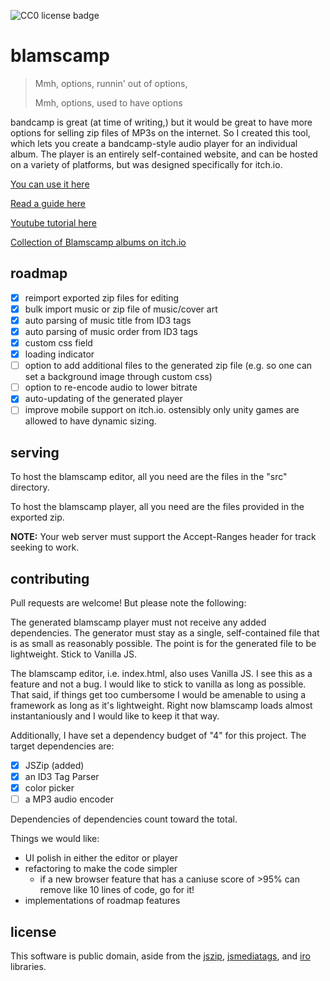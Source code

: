 ![CC0 license badge](https://licensebuttons.net/p/zero/1.0/88x31.png)

# blamscamp

> Mmh, options, runnin' out of options,
>
> Mmh, options, used to have options

bandcamp is great (at time of writing,) but it would be great to have more options for selling zip files of MP3s on the internet. So I created this tool, which lets you create a bandcamp-style audio player for an individual album. The player is an entirely self-contained website, and can be hosted on a variety of platforms, but was designed specifically for itch.io.

[You can use it here](https://suricrasia.online/blamscamp/)

[Read a guide here](GUIDE.md)

[Youtube tutorial here](https://www.youtube.com/watch?v=fE6G0zSec1E)

[Collection of Blamscamp albums on itch.io](https://itch.io/c/2306643/blamscamp-albums)

## roadmap

- [x] reimport exported zip files for editing
- [x] bulk import music or zip file of music/cover art
- [x] auto parsing of music title from ID3 tags
- [x] auto parsing of music order from ID3 tags
- [x] custom css field
- [x] loading indicator
- [ ] option to add additional files to the generated zip file (e.g. so one can set a background image through custom css)
- [ ] option to re-encode audio to lower bitrate
- [x] auto-updating of the generated player
- [ ] improve mobile support on itch.io. ostensibly only unity games are allowed to have dynamic sizing.

## serving

To host the blamscamp editor, all you need are the files in the "src" directory.

To host the blamscamp player, all you need are the files provided in the exported zip.

**NOTE:** Your web server must support the Accept-Ranges header for track seeking to work.

## contributing

Pull requests are welcome! But please note the following:

The generated blamscamp player must not receive any added dependencies. The generator must stay as a single, self-contained file that is as small as reasonably possible. The point is for the generated file to be lightweight. Stick to Vanilla JS.

The blamscamp editor, i.e. index.html, also uses Vanilla JS. I see this as a feature and not a bug. I would like to stick to vanilla as long as possible. That said, if things get too cumbersome I would be amenable to using a framework as long as it's lightweight. Right now blamscamp loads almost instantaniously and I would like to keep it that way.

Additionally, I have set a dependency budget of "4" for this project. The target dependencies are:

- [x] JSZip (added)
- [x] an ID3 Tag Parser
- [x] color picker
- [ ] a MP3 audio encoder

Dependencies of dependencies count toward the total.

Things we would like:

- UI polish in either the editor or player
- refactoring to make the code simpler
  - if a new browser feature that has a caniuse score of >95% can remove like 10 lines of code, go for it!
- implementations of roadmap features

## license

This software is public domain, aside from the [jszip](https://stuk.github.io/jszip/), [jsmediatags](https://github.com/aadsm/jsmediatags), and [iro](https://iro.js.org/) libraries.
